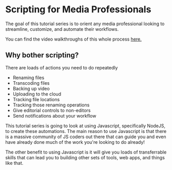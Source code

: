 # Scripting for Media Professionals

The goal of this tutorial series is to orient any media professional looking to streamline, customize, and automate their workflows.

You can find the video walkthroughs of this whole process [here.](https://www.youtube.com/embed/VnBtgXezr-s) 

## Why bother scripting?

There are loads of actions you need to do repeatedly

- Renaming files
- Transcoding files
- Backing up video
- Uploading to the cloud
- Tracking file locations
- Tracking those renaming operations
- Give editorial controls to non-editors
- Send notifications about your workflow

This tutorial series is going to look at using Javascript, specifically NodeJS, to create these automations. The main reason to use Javascript is that there is a massive community of JS coders out there that can guide you and even have already done much of the work you're looking to do already!

The other benefit to using Javascript is it will give you loads of transferrable skills that can lead you to building other sets of tools, web apps, and things like that. 
